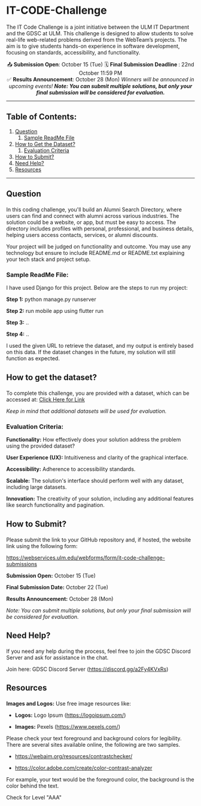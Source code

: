 # IT-CODE-Challenge

The IT Code Challenge is a joint initiative between the ULM IT Department and the GDSC at ULM. This challenge is designed to allow students to solve real-life web-related problems derived from the WebTeam’s projects. The aim is to give students hands-on experience in software development, focusing on standards, accessibility, and functionality.

<p align="center">
  📤 <b>Submission Open</b>: October 15 (Tue) 
  🗓️ <b>Final Submission Deadline </b>: 22nd October 11:59 PM  <br/>
  ✅ <b>Results Announcement</b>: October 28 (Mon)
  <em>Winners will be announced in upcoming events!</em>
  <em><b>Note: You can submit multiple solutions, but only your final submission will be considered for evaluation.</b></em>
</p>

<hr />

## Table of Contents:
<ol>
  <li>
    <a href="#question">Question</a>
    <ol>
      <li><a href="#sample">Sample ReadMe File</a></li>
    </ol>
  </li>
  <li>
    <a href="#dataset">How to Get the Dataset?</a>
    <ol>
      <li><a href="#evaluation">Evaluation Criteria</a></li>
    </ol>
  </li>
  <li><a href="#submit">How to Submit?</a></li>
  <li><a href="#help">Need Help?</a></li>
  <li><a href="#resources">Resources</a></li>
</ol> 

<hr />

## <p id="question">Question</p>

In this coding challenge, you'll build an Alumni Search Directory, where users can find and connect with alumni across various industries. The solution could be a website, or app, but must be easy to access. The directory includes profiles with personal, professional, and business details, helping users access contacts, services, or alumni discounts.  
  
  
Your project will be judged on functionality and outcome. You may use any technology but ensure to include README.md or README.txt explaining your tech stack and project setup. 

### <p id="sample">Sample ReadMe File:</p>
I have used Django for this project. Below are the steps to run my project:
  
**Step 1:** python manage.py runserver 

**Step 2:** run mobile app using flutter run 

**Step 3:** .. 

**Step 4:** .. 

I used the given URL to retrieve the dataset, and my output is entirely based on this data. If the dataset changes in the future, my solution will still function as expected. 


## <p id="dataset">How to get the dataset?</p>

To complete this challenge, you are provided with a dataset, which can be accessed at: [Click Here for Link](https://bit.ly/3XRzI68)

_Keep in mind that additional datasets will be used for evaluation._

### <p id="evaluation">Evaluation Criteria:</p>

**Functionality:** How effectively does your solution address the problem using the provided dataset? 

**User Experience (UX):** Intuitiveness and clarity of the graphical interface. 

**Accessibility:** Adherence to accessibility standards. 

**Scalable:** The solution's interface should perform well with any dataset, including large datasets. 

**Innovation:** The creativity of your solution, including any additional features like search functionality and pagination. 

## <p id="submit">How to Submit?</p>

Please submit the link to your GitHub repository and, if hosted, the website link using the following form: 

https://webservices.ulm.edu/webforms/form/it-code-challenge-submissions 

**Submission Open:** October 15 (Tue) 

**Final Submission Date:** October 22 (Tue) 

**Results Announcement:** October 28 (Mon) 

_Note: You can submit multiple solutions, but only your final submission will be considered for evaluation._

## <p id="help">Need Help?</p>

If you need any help during the process, feel free to join the GDSC Discord Server and ask for assistance in the chat. 

Join here: GDSC Discord Server (https://discord.gg/a2Fy4KVxRs) 

## <p id="resources">Resources</p>

**Images and Logos:** Use free image resources like: 

- **Logos:** Logo Ipsum (https://logoipsum.com/) 

- **Images:** Pexels (https://www.pexels.com/) 

Please check your text foreground and background colors for legibility. There are several sites available online, the following are two samples. 

- https://webaim.org/resources/contrastchecker/ 

- https://color.adobe.com/create/color-contrast-analyzer 

For example, your text would be the foreground color, the background is the color behind the text. 

Check for Level "AAA" 
